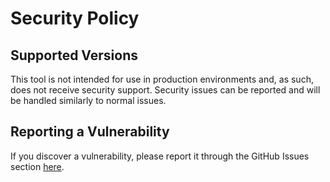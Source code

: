 # Security Policy

## Supported Versions

This tool is not intended for use in production environments and, as such, does not receive security support. Security issues can be reported and will be handled similarly to normal issues.

## Reporting a Vulnerability

If you discover a vulnerability, please report it through the GitHub Issues section [here](https://github.com/Rambo3000/LogScraper/issues).
